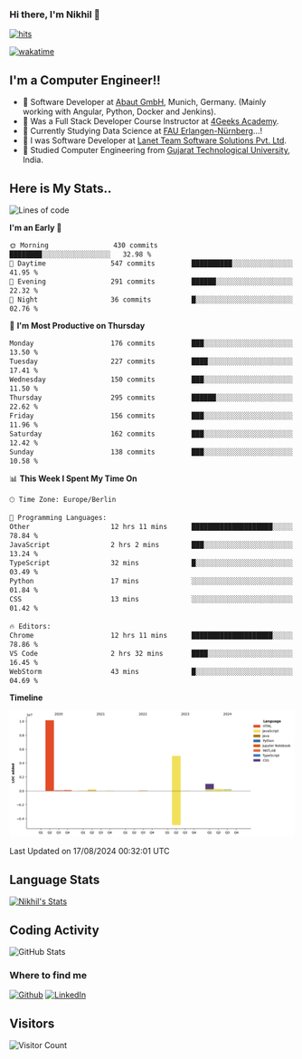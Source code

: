### Hi there, I'm Nikhil 👋

[![hits](https://hits.sh/github.com/silentsoft/hits.svg?color=2311cc)](https://hits.sh/github.com/silentsoft/hits/)

[![wakatime](https://wakatime.com/badge/user/369b6a3a-7953-4ff9-b7c7-be53d0a7ccc6.svg)](https://wakatime.com/@369b6a3a-7953-4ff9-b7c7-be53d0a7ccc6)

## I'm a  Computer Engineer!!

- 🌱 Software Developer at [Abaut GmbH](https://www.abaut.de/), Munich, Germany. (Mainly working with Angular, Python, Docker and Jenkins).
- 🌱 Was a Full Stack Developer Course Instructor at [4Geeks Academy](https://4geeks.com/).
- 🌱 Currently Studying Data Science at [FAU Erlangen-Nürnberg](https://www.fau.de/)...!
- 🌱 I was Software Developer at [Lanet Team Software Solutions Pvt. Ltd](https://lanetteam.com/).
- 🌱 Studied Computer Engineering from [Gujarat Technological University](https://www.gtu.ac.in/), India.

<h2>Here is My Stats..</h2>

<!--START_SECTION:waka-->
![Lines of code](https://img.shields.io/badge/From%20Hello%20World%20I%27ve%20Written-17.0%20million%20lines%20of%20code-blue)

**I'm an Early 🐤** 

```text
🌞 Morning                430 commits         ████████░░░░░░░░░░░░░░░░░   32.98 % 
🌆 Daytime                547 commits         ██████████░░░░░░░░░░░░░░░   41.95 % 
🌃 Evening                291 commits         ██████░░░░░░░░░░░░░░░░░░░   22.32 % 
🌙 Night                  36 commits          █░░░░░░░░░░░░░░░░░░░░░░░░   02.76 % 
```
📅 **I'm Most Productive on Thursday** 

```text
Monday                   176 commits         ███░░░░░░░░░░░░░░░░░░░░░░   13.50 % 
Tuesday                  227 commits         ████░░░░░░░░░░░░░░░░░░░░░   17.41 % 
Wednesday                150 commits         ███░░░░░░░░░░░░░░░░░░░░░░   11.50 % 
Thursday                 295 commits         ██████░░░░░░░░░░░░░░░░░░░   22.62 % 
Friday                   156 commits         ███░░░░░░░░░░░░░░░░░░░░░░   11.96 % 
Saturday                 162 commits         ███░░░░░░░░░░░░░░░░░░░░░░   12.42 % 
Sunday                   138 commits         ███░░░░░░░░░░░░░░░░░░░░░░   10.58 % 
```


📊 **This Week I Spent My Time On** 

```text
🕑︎ Time Zone: Europe/Berlin

💬 Programming Languages: 
Other                    12 hrs 11 mins      ████████████████████░░░░░   78.84 % 
JavaScript               2 hrs 2 mins        ███░░░░░░░░░░░░░░░░░░░░░░   13.24 % 
TypeScript               32 mins             █░░░░░░░░░░░░░░░░░░░░░░░░   03.49 % 
Python                   17 mins             ░░░░░░░░░░░░░░░░░░░░░░░░░   01.84 % 
CSS                      13 mins             ░░░░░░░░░░░░░░░░░░░░░░░░░   01.42 % 

🔥 Editors: 
Chrome                   12 hrs 11 mins      ████████████████████░░░░░   78.86 % 
VS Code                  2 hrs 32 mins       ████░░░░░░░░░░░░░░░░░░░░░   16.45 % 
WebStorm                 43 mins             █░░░░░░░░░░░░░░░░░░░░░░░░   04.69 % 
```

**Timeline**

![Lines of Code chart](https://raw.githubusercontent.com/nikhilmaguwala/nikhilmaguwala/main/assets/bar_graph.png)


 Last Updated on 17/08/2024 00:32:01 UTC
<!--END_SECTION:waka-->

<h2>Language Stats</h2>

[![Nikhil's Stats](https://github-readme-stats.vercel.app/api/wakatime?username=nikhilmaguwala&layout=compact&title=Stats)](https://github.com/nikhilmaguwala)


<h2>Coding Activity</h2>

<p><img src="https://wakatime.com/share/@nikhilmaguwala/7dd532b8-3e5e-4c26-8c46-68cc27712a92.svg" alt="GitHub Stats"></p>

<h3>Where to find me</h3>
<p>
    <a href="https://github.com/nikhilmaguwala" target="_blank"><img alt="Github" src="https://img.shields.io/badge/GitHub-%2312100E.svg?&style=for-the-badge&logo=Github&logoColor=white" /></a>
    <a href="https://www.linkedin.com/in/nikhil-maguwala" target="_blank"><img alt="LinkedIn" src="https://img.shields.io/badge/linkedin-%230077B5.svg?&style=for-the-badge&logo=linkedin&logoColor=white" /></a> 
</p>


<h2>Visitors</h2>

![Visitor Count](https://profile-counter.glitch.me/nikhilmaguwala/count.svg)

[website]: https://nikhilmaguwala.github.io/
[instagram]: https://www.instagram.com/nikhil_maguwala/
[linkedin]: https://www.linkedin.com/in/nikhil-maguwala/


